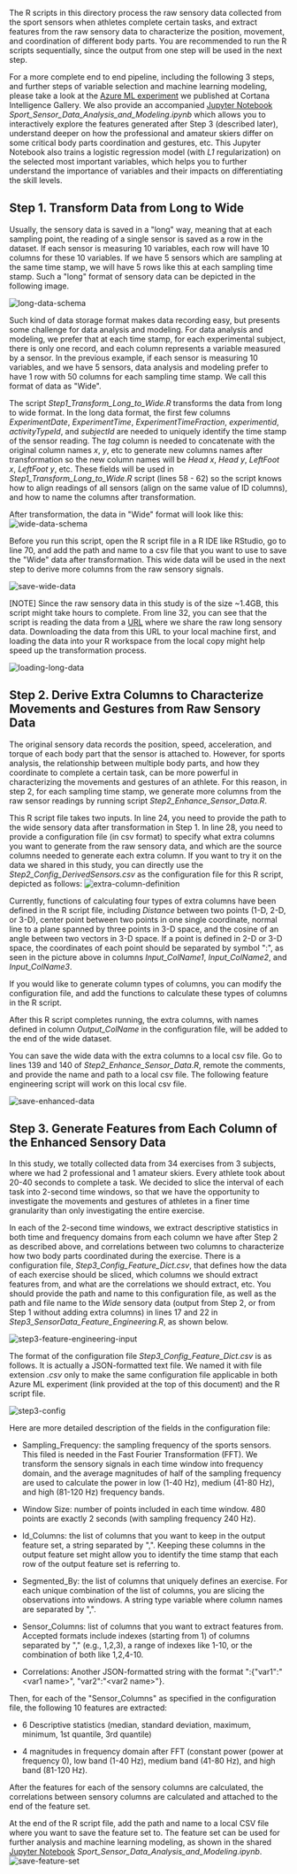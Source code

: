 The R scripts in this directory process the raw sensory data collected from the sport sensors when athletes complete certain tasks, and extract features from the raw sensory data to characterize the position, movement, and coordination of different body parts. You are recommended to run the R scripts sequentially, since the output from one step will be used in the next step. 

For a more complete end to end pipeline, including the following 3 steps, and further steps of variable selection and machine learning modeling, please take a look at the [Azure ML experiment](https://aka.ms/sports-sensor-aml-exp) we published at Cortana Intelligence Gallery. We also provide an accompanied [Jupyter Notebook](./Sport_Sensor_Data_Analysis_and_Modeling.ipynb) _Sport\_Sensor\_Data\_Analysis\_and\_Modeling.ipynb_ which allows you to interactively explore the features generated after Step 3 (described later), understand deeper on how the professional and amateur skiers differ on some critical body parts coordination and gestures, etc. This Jupyter Notebook also trains a logistic regression model (with _L1_ regularization) on the selected most important variables, which helps you to further understand the importance of variables and their impacts on differentiating the skill levels.

## Step 1. Transform Data from Long to Wide
Usually, the sensory data is saved in a "long" way, meaning that at each sampling point, the reading of a single sensor is saved as a row in the dataset. If each sensor is measuring 10 variables, each row will have 10 columns for these 10 variables. If we have 5 sensors which are sampling at the same time stamp, we will have 5 rows like this at each sampling time stamp. Such a "long" format of sensory data can be depicted in the following image.

![long-data-schema](./media/long-data-schema.png)

Such kind of data storage format makes data recording easy, but presents some challenge for data analysis and modeling. For data analysis and modeling, we prefer that at each time stamp, for each experimental subject, there is only one record, and each column represents a variable measured by a sensor. In the previous example, if each sensor is measuring 10 variables, and we have 5 sensors, data analysis and modeling prefer to have 1 row with 50 columns for each sampling time stamp. We call this format of data as "Wide".  

The script _Step1\_Transform\_Long\_to\_Wide.R_ transforms the data from long to wide format. In the long data format, the first few columns _ExperimentDate_, _ExperimentTime_, _ExperimentTimeFraction_, _experimentid_, _activityTypeId_, and _subjectId_ are needed to uniquely identify the time stamp of the sensor reading. The _tag_ column is needed to concatenate with the original column names _x_, _y_, etc to generate new columns names after transformation so the new column names will be _Head x_, _Head y_, _LeftFoot x_, _LeftFoot y_, etc. These fields will be used in _Step1\_Transform\_Long\_to\_Wide.R_ script (lines 58 - 62) so the script knows how to align readings of all sensors (align on the same value of ID columns), and how to name the columns after transformation. 

After transformation, the data in "Wide" format will look like this:
![wide-data-schema](./media/wide-data-schema.png)

Before you run this script, open the R script file in a R IDE like RStudio, go to line 70, and add the path and name to a csv file that you want to use to save the "Wide" data after transformation. This wide data will be used in the next step to derive more columns from the raw sensory signals. 

![save-wide-data](./media/save-wide-data.png)

[NOTE] Since the raw sensory data in this study is of the size ~1.4GB, this script might take hours to complete. From line 32, you can see that the script is reading the data from a [URL](https://aka.ms/sportssensordata) where we share the raw long sensory data. Downloading the data from this URL to your local machine first, and loading the data into your R workspace from the local copy might help speed up the transformation process. 

![loading-long-data](./media/loading-long-data.png)

## Step 2. Derive Extra Columns to Characterize Movements and Gestures from Raw Sensory Data
The original sensory data records the position, speed, acceleration, and torque of each body part that the sensor is attached to. However, for sports analysis, the relationship between multiple body parts, and how they coordinate to complete a certain task, can be more powerful in characterizing the movements and gestures of an athlete. For this reason, in step 2, for each sampling time stamp, we generate more columns from the raw sensor readings by running script _Step2\_Enhance\_Sensor\_Data.R_. 

This R script file takes two inputs. In line 24, you need to provide the path to the wide sensory data after transformation in Step 1. In line 28, you need to provide a configuration file (in csv format) to specify what extra columns you want to generate from the raw sensory data, and which are the source columns needed to generate each extra column. If you want to try it on the data we shared in this study, you can directly use the _Step2\_Config\_DerivedSensors.csv_ as the configuration file for this R script, depicted as follows:
![extra-column-definition](./media/extra-column-definition.png)

Currently, functions of calculating four types of extra columns have been defined in the R script file, including _Distance_ between two points (1-D, 2-D, or 3-D), center point between two points in one single coordinate, normal line to a plane spanned by three points in 3-D space, and the cosine of an angle between two vectors in 3-D space. If a point is defined in 2-D or 3-D space, the coordinates of each point should be separated by symbol ":", as seen in the picture above in columns _Input\_ColName1_, _Input\_ColName2_, and _Input\_ColName3_. 

If you would like to generate column types of columns, you can modify the configuration file, and add the functions to calculate these types of columns in the R script. 

After this R script completes running, the extra columns, with names defined in column _Output\_ColName_ in the configuration file, will be added to the end of the wide dataset. 

You can save the wide data with the extra columns to a local csv file. Go to lines 139 and 140 of _Step2\_Enhance\_Sensor\_Data.R_, remote the comments, and provide the name and path to a local csv file. The following feature engineering script will work on this local csv file. 

![save-enhanced-data](./media/save-enhanced-data.png)

## Step 3. Generate Features from Each Column of the Enhanced Sensory Data
In this study, we totally collected data from 34 exercises from 3 subjects, where we had 2 professional and 1 amateur skiers. Every athlete took about 20-40 seconds to complete a task. We decided to slice the interval of each task into 2-second time windows, so that we have the opportunity to investigate the movements and gestures of athletes in a finer time granularity than only investigating the entire exercise. 

In each of the 2-second time windows, we extract descriptive statistics in both time and frequency domains from each column we have after Step 2 as described above, and correlations between two columns to characterize how two body parts coordinated during the exercise. There is a configuration file, _Step3\_Config\_Feature\_Dict.csv_, that defines how the data of each exercise should be sliced, which columns we should extract features from, and what are the correlations we should extract, etc. You should provide the path and name to this configuration file, as well as the path and file name to the _Wide_ sensory data (output from Step 2, or from Step 1 without adding extra columns) in lines 17 and 22 in _Step3\_SensorData\_Feature\_Engineering.R_, as shown below. 

![step3-feature-engineering-input](./media/step3-feature-engineering-input.png) 

The format of the configuration file _Step3\_Config\_Feature\_Dict.csv_ is as follows. It is actually a JSON-formatted text file. We named it with file extension _.csv_ only to make the same configuration file applicable in both Azure ML experiment (link provided at the top of this document) and the R script file. 

![step3-config](./media/step3-config.png)

Here are more detailed description of the fields in the configuration file:

- Sampling_Frequency: the sampling frequency of the sports sensors. This filed is needed in the Fast Fourier Transformation (FFT). We transform the sensory signals in each time window into frequency domain, and the average magnitudes of half of the sampling frequency are used to calculate the power in  low (1-40 Hz), medium (41-80 Hz), and high (81-120 Hz) frequency bands. 

- Window Size: number of points included in each time window. 480 points are exactly 2 seconds (with sampling frequency 240 Hz).

- Id_Columns: the list of columns that you want to keep in the output feature set, a string separated by ",". Keeping these columns in the output feature set might allow you to identify the time stamp that each row of the output feature set is referring to. 

- Segmented_By: the list of columns that uniquely defines an exercise. For each unique combination of the list of columns, you are slicing the observations into windows. A string type variable where column names are separated by ",".

- Sensor_Columns: list of columns that you want to extract features from. Accepted formats include indexes (starting from 1) of columns separated by "," (e.g., 1,2,3), a range of indexes like 1-10, or the combination of both like 1,2,4-10. 

- Correlations: Another JSON-formatted string with the format "<correlation name>:{"var1":"<var1 name\>", "var2":"<var2 name\>"}. 

Then, for each of the "Sensor_Columns" as specified in the configuration file, the following 10 features are extracted:

- 6 Descriptive statistics (median, standard deviation, maximum, minimum, 1st quantile, 3rd quantile)

- 4 magnitudes in frequency domain after FFT (constant power (power at frequency 0), low band (1-40 Hz), medium band (41-80 Hz), and high band (81-120 Hz). 

After the features for each of the sensory columns are calculated, the correlations between sensory columns are calculated and attached to the end of the feature set.

At the end of the R script file, add the path and name to a local CSV file where you want to save the feature set to. The feature set can be used for further analysis and machine learning modeling, as shown in the shared [Jupyter Notebook](./Sport_Sensor_Data_Analysis_and_Modeling.ipynb) _Sport\_Sensor\_Data\_Analysis\_and\_Modeling.ipynb_.  
![save-feature-set](./media/save-feature-set.png)

